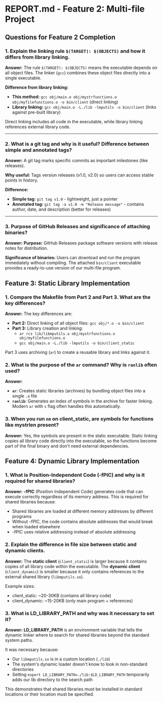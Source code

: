 # REPORT.md - Feature 2: Multi-file Project

## Questions for Feature 2 Completion

### 1. Explain the linking rule `$(TARGET): $(OBJECTS)` and how it differs from library linking.

**Answer:**
The rule `$(TARGET): $(OBJECTS)` means the executable depends on all object files. The linker (`gcc`) combines these object files directly into a single executable.

**Difference from library linking:**
- **This method:** `gcc obj/main.o obj/mystrfunctions.o obj/myfilefunctions.o -o bin/client` (direct linking)
- **Library linking:** `gcc obj/main.o -L./lib -lmputils -o bin/client` (links against pre-built library)

Direct linking includes all code in the executable, while library linking references external library code.

---

### 2. What is a git tag and why is it useful? Difference between simple and annotated tags?

**Answer:**
A git tag marks specific commits as important milestones (like releases).

**Why useful:** Tags version releases (v1.0, v2.0) so users can access stable points in history.

**Difference:**
- **Simple tag:** `git tag v1.0` - lightweight, just a pointer
- **Annotated tag:** `git tag -a v1.0 -m "Release message"` - contains author, date, and description (better for releases)

---

### 3. Purpose of GitHub Releases and significance of attaching binaries?

**Answer:**
**Purpose:** GitHub Releases package software versions with release notes for distribution.

**Significance of binaries:** Users can download and run the program immediately without compiling. The attached `bin/client` executable provides a ready-to-use version of our multi-file program.

## Feature 3: Static Library Implementation

### 1. Compare the Makefile from Part 2 and Part 3. What are the key differences?

**Answer:**
The key differences are:
- **Part 2:** Direct linking of all object files: `gcc obj/*.o -o bin/client`
- **Part 3:** Library creation and linking: 
  - `ar rcs lib/libmputils.a obj/mystrfunctions.o obj/myfilefunctions.o`
  - `gcc obj/main.o -L./lib -lmputils -o bin/client_static`

Part 3 uses archiving (`ar`) to create a reusable library and links against it.

### 2. What is the purpose of the `ar` command? Why is `ranlib` often used?

**Answer:**
- **`ar`**: Creates static libraries (archives) by bundling object files into a single `.a` file
- **`ranlib`**: Generates an index of symbols in the archive for faster linking. Modern `ar` with `s` flag often handles this automatically.

### 3. When you run `nm` on client_static, are symbols for functions like mystrlen present?

**Answer:**
Yes, the symbols are present in the static executable. Static linking copies all library code directly into the executable, so the functions become part of the final binary and don't need external dependencies.

## Feature 4: Dynamic Library Implementation

### 1. What is Position-Independent Code (-fPIC) and why is it required for shared libraries?

**Answer:**
**-fPIC** (Position Independent Code) generates code that can execute correctly regardless of its memory address. This is required for shared libraries because:

- Shared libraries are loaded at different memory addresses by different programs
- Without -fPIC, the code contains absolute addresses that would break when loaded elsewhere
- -fPIC uses relative addressing instead of absolute addressing

### 2. Explain the difference in file size between static and dynamic clients.

**Answer:**
The **static client** (`client_static`) is larger because it contains copies of all library code within the executable. The **dynamic client** (`client_dynamic`) is smaller because it only contains references to the external shared library (`libmputils.so`).

Example sizes:
- client_static: ~20-30KB (contains all library code)
- client_dynamic: ~15-20KB (only main program + references)

### 3. What is LD_LIBRARY_PATH and why was it necessary to set it?

**Answer:**
**LD_LIBRARY_PATH** is an environment variable that tells the dynamic linker where to search for shared libraries beyond the standard system paths.

It was necessary because:
- Our `libmputils.so` is in a custom location (`./lib`)
- The system's dynamic loader doesn't know to look in non-standard directories
- Setting `export LD_LIBRARY_PATH=./lib:$LD_LIBRARY_PATH` temporarily adds our lib directory to the search path

This demonstrates that shared libraries must be installed in standard locations or their location must be specified.

